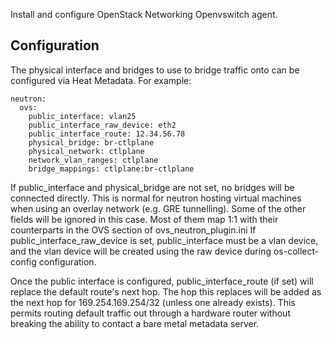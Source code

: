 Install and configure OpenStack Networking Openvswitch agent.

Configuration
-------------

The physical interface and bridges to use to bridge traffic onto can be
configured via Heat Metadata. For example:

    neutron:
      ovs:
        public_interface: vlan25
        public_interface_raw_device: eth2
        public_interface_route: 12.34.56.78
        physical_bridge: br-ctlplane
        physical_network: ctlplane
        network_vlan_ranges: ctlplane
        bridge_mappings: ctlplane:br-ctlplane

If public\_interface and physical\_bridge are not set, no bridges will be
connected directly. This is normal for neutron hosting virtual machines
when using an overlay network (e.g. GRE tunnelling). Some of the
other fields will be ignored in this case. Most of them map 1:1 with their
counterparts in the OVS section of ovs\_neutron\_plugin.ini If
public\_interface\_raw\_device is set, public\_interface must be a vlan device,
and the vlan device will be created using the raw device during
os-collect-config configuration.

Once the public interface is configured, public\_interface\_route (if set)
will replace the default route's next hop. The hop this replaces will be
added as the next hop for 169.254.169.254/32 (unless one already exists).
This permits routing default traffic out through a hardware router without
breaking the ability to contact a bare metal metadata server.

